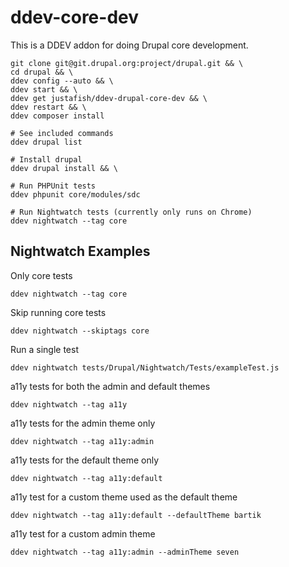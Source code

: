# ddev-core-dev

This is a DDEV addon for doing Drupal core development.

```
git clone git@git.drupal.org:project/drupal.git && \
cd drupal && \
ddev config --auto && \
ddev start && \
ddev get justafish/ddev-drupal-core-dev && \
ddev restart && \
ddev composer install

# See included commands
ddev drupal list

# Install drupal
ddev drupal install && \

# Run PHPUnit tests
ddev phpunit core/modules/sdc

# Run Nightwatch tests (currently only runs on Chrome)
ddev nightwatch --tag core
```

## Nightwatch Examples
Only core tests
```
ddev nightwatch --tag core
```

Skip running core tests
```
ddev nightwatch --skiptags core
```

Run a single test
```
ddev nightwatch tests/Drupal/Nightwatch/Tests/exampleTest.js
```

a11y tests for both the admin and default themes
```
ddev nightwatch --tag a11y
```

a11y tests for the admin theme only
```
ddev nightwatch --tag a11y:admin
```

a11y tests for the default theme only
```
ddev nightwatch --tag a11y:default
```

a11y test for a custom theme used as the default theme
```
ddev nightwatch --tag a11y:default --defaultTheme bartik
```

a11y test for a custom admin theme
```
ddev nightwatch --tag a11y:admin --adminTheme seven
```
